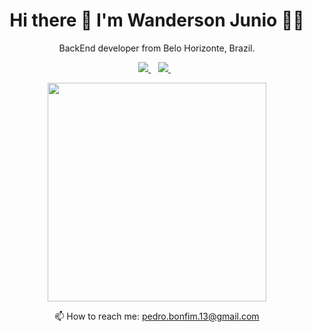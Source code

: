 <h1 align='center'>
  Hi there 👋 I'm Wanderson Junio 👨‍💻
</h1>

<p align='center'>
  BackEnd developer from Belo Horizonte, Brazil.
</p>

<p align='center'>
  
  <a href="https://wa.me/5531972008240?text=Olá!%20Pedro">
    <img src="https://img.shields.io/badge/WHATSAPP-%2325D366.svg?&style=for-the-badge&logo=whatsapp&logoColor=white" />    
  </a>&nbsp;&nbsp;
  <a href="https://www.linkedin.com/in/wandersonantunes/">
    <img src="https://img.shields.io/badge/linkedin-%230077B5.svg?&style=for-the-badge&logo=linkedin&logoColor=white" />
  </a>&nbsp;&nbsp;
</p>

<p align='center'>
  <a href="#"><img src="https://github-readme-stats.vercel.app/api?username=pedroribeirodev&show_icons=true&count_private=true&theme=radical" width="350"></a>
</p>

<p align='center'>
  📫 How to reach me: <a href='mailto:wanderson.junioantunes@gmail.com'>pedro.bonfim.13@gmail.com</a>
</p>
